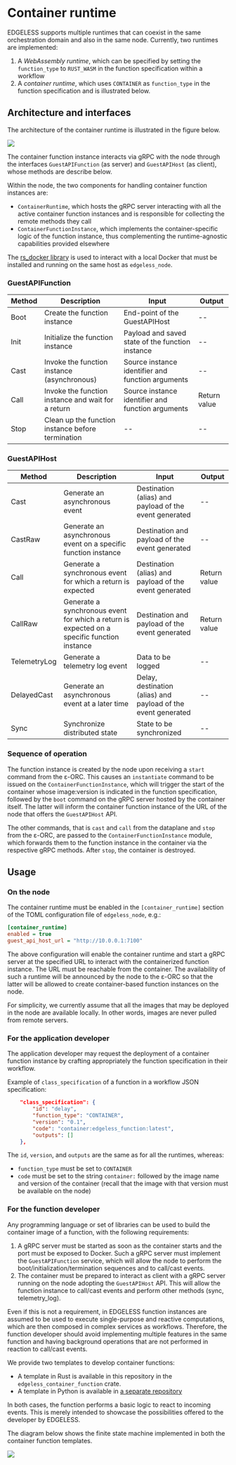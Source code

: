# Container runtime

EDGELESS supports multiple runtimes that can coexist in the same orchestration domain and also in the same node.
Currently, two runtimes are implemented:

1. A _WebAssembly runtime_, which can be specified by setting the `function_type` to `RUST_WASM` in the function specification within a workflow
2. A _container runtime_, which uses `CONTAINER` as `function_type` in the function specification and is illustrated below.

## Architecture and interfaces

The architecture of the container runtime is illustrated in the figure below.

![](diagrams-container-runtime.png)

The container function instance interacts via gRPC with the node through the interfaces `GuestAPIFunction` (as server) and `GuestAPIHost` (as client), whose methods are describe below.

Within the node, the two components for handling container function instances are:

- `ContainerRuntime`, which hosts the gRPC server interacting with all the active container function instances and is responsible for collecting the remote methods they call
- `ContainerFunctionInstance`, which implements the container-specific logic of the function instance, thus complementing the runtime-agnostic capabilities provided elsewhere

The [rs_docker library](https://gitlab.com/kblobr/rust-docker) is used to interact with a local Docker that must be installed and running on the same host as `edgeless_node`.

### GuestAPIFunction

| Method | Description                                        | Input                                             | Output       |
| ------ | -------------------------------------------------- | ------------------------------------------------- | ------------ |
| Boot   | Create the function instance                       | End-point of the GuestAPIHost                     | --           |
| Init   | Initialize the function instance                   | Payload and saved state of the function instance  | --           |
| Cast   | Invoke the function instance (asynchronous)        | Source instance identifier and function arguments | --           |
| Call   | Invoke the function instance and wait for a return | Source instance identifier and function arguments | Return value |
| Stop   | Clean up the function instance before termination  | --                                                | --           |

### GuestAPIHost

| Method       | Description                                                                                 | Input                                                         | Output       |
| ------------ | ------------------------------------------------------------------------------------------- | ------------------------------------------------------------- | ------------ |
| Cast         | Generate an asynchronous event                                                              | Destination (alias) and payload of the event generated        | --           |
| CastRaw      | Generate an asynchronous event on a specific function instance                              | Destination and payload of the event generated                | --           |
| Call         | Generate a synchronous event for which a return is expected                                 | Destination (alias) and payload of the event generated        | Return value |
| CallRaw      | Generate a synchronous event for which a return is expected on a specific function instance | Destination and payload of the event generated                | Return value |
| TelemetryLog | Generate a telemetry log event                                                              | Data to be logged                                             | --           |
| DelayedCast  | Generate an asynchronous event at a later time                                              | Delay, destination (alias) and payload of the event generated | --           |
| Sync         | Synchronize distributed state                                                               | State to be synchronized                                      | --           |

### Sequence of operation

The function instance is created by the node upon receiving a `start` command from the ε-ORC.
This causes an `instantiate` command to be issued on the `ContainerFunctionInstance`, which will trigger the start of the container whose image:version is indicated in the function specification, followed by the `boot` command on the gRPC server hosted by the container itself.
The latter will inform the container function instance of the URL of the node that offers the `GuestAPIHost` API.

The other commands, that is `cast` and `call` from the dataplane and `stop` from the ε-ORC, are passed to the `ContainerFunctionInstance` module, which forwards them to the function instance in the container via the respective gRPC methods.
After `stop`, the container is destroyed.

## Usage

### On the node

The container runtime must be enabled in the `[container_runtime]` section of the TOML configuration file of `edgeless_node`, e.g.:


```ini
[container_runtime]
enabled = true
guest_api_host_url = "http://10.0.0.1:7100"
```

The above configuration will enable the container runtime and start a gRPC server at the specified URL to interact with the containerized function instance.
The URL must be reachable from the container.
The availability of such a runtime will be announced by the node to the ε-ORC so that the latter will be allowed to create container-based function instances on the node.

For simplicity, we currently assume that all the images that may be deployed in the node are available locally.
In other words, images are never pulled from remote servers.

### For the application developer

The application developer may request the deployment of a container function instance by crafting appropriately the function specification in their workflow.

Example of `class_specification` of a function in a workflow JSON specification:

```json
    "class_specification": {
        "id": "delay",
        "function_type": "CONTAINER",
        "version": "0.1",
        "code": "container:edgeless_function:latest",
        "outputs": []
    },
```

The `id`, `version`, and `outputs` are the same as for all the runtimes, whereas:

- `function_type` must be set to `CONTAINER`
- `code` must be set to the string `container:` followed by the image name and version of the container (recall that the image with that version must be available on the node)

### For the function developer

Any programming language or set of libraries can be used to build the container image of a function, with the following requirements:

1. A gRPC server must be started as soon as the container starts and the port must be exposed to Docker. Such a gRPC server must implement the `GuestAPIFunction` service, which will allow the node to perform the boot/initialization/termination sequences and to call/cast events.
2. The container must be prepared to interact as client with a gRPC server running on the node adopting the `GuestAPIHost` API. This will allow the function instance to call/cast events and perform other methods (sync, telemetry_log).

Even if this is not a requirement, in EDGELESS function instances are assumed to be used to execute single-purpose and reactive computations, which are then composed in complex services as workflows.
Therefore, the function developer should avoid implementing multiple features in the same function and having background operations that are not performed in reaction to call/cast events.

We provide two templates to develop container functions:
- A template in Rust is available in this repository in the `edgeless_container_function` crate.
- A template in Python is available in 
[a separate repository](https://github.com/edgeless-project/runtime-python)
  
In both cases, the function performs a basic logic to react to incoming events.
This is merely intended to showcase the possibilities offered to the developer by EDGELESS.

The diagram below shows the finite state machine implemented in both the container function templates.

![](diagrams-function-fsm.png)
